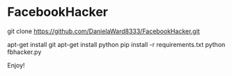 # FacebookHacker

git clone https://github.com/DanielaWard8333/FacebookHacker.git

apt-get install git
apt-get install python
pip install -r requirements.txt
python fbhacker.py

Enjoy!
